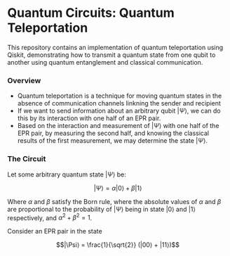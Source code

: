 # Quantum Circuits: Quantum Teleportation

This repository contains an implementation of quantum teleportation using Qiskit, demonstrating how to transmit a quantum state from one qubit to another using quantum entanglement and classical communication.

### Overview

- Quantum teleportation is a technique for moving quantum states in the absence of communication channels linkning the sender and recipient
- If we want to send information about an arbitrary qubit $|\Psi⟩$, we can do this by its interaction with one half of an EPR pair.
- Based on the interaction and measurement of $|\Psi⟩$ with one half of the EPR pair, by measuring the second half, and knowing the classical results of the first measurement, we may determine the state $|\Psi⟩$.

### The Circuit

Let some arbitrary quantum state $|\Psi\rangle$ be:

$$|\Psi \rangle = \alpha |0\rangle + \beta |1\rangle$$

Where $\alpha$ and $\beta$ satisfy the Born rule, where the absolute values of $\alpha$ and $\beta$ are proportional to the probability of $|\Psi\rangle$ being in state $|0\rangle$ and $|1\rangle$ respectively, and $\alpha^2 + \beta^2 = 1$.


Consider an EPR pair in the state

$$|\Psi⟩ = \frac{1}{\sqrt{2}} (|00⟩ + |11⟩)$$
